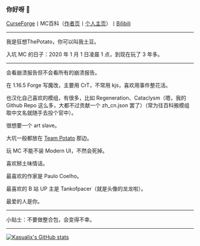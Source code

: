 ### 你好呀 👋

[CurseForge](https://www.curseforge.com/members/potato_____boy/projects)丨MC百科（[作者页](https://www.mcmod.cn/author/25929.html)丨[个人主页](https://center.mcmod.cn/257643/)）丨[Bilibili](https://space.bilibili.com/387636714)

____

我是狂想ThePotato，你可以叫我土豆。

入坑 MC 的日子：2020 年 1 月 1 日凌晨 1 点，到现在玩了 3 年多。

____

会看崩溃报告但不会看所有的崩溃报告。

在 1.16.5 Forge 写魔改，主要用 CrT，不常用 kjs，喜欢用事件整花活。

也汉化自己喜欢的模组，有很多，比如 Regeneration、Cataclysm（嗯，我的 Github Repo 这么多，大都不过贡献一个 zh_cn.json 罢了）（常为往百科搬模组取中文名就随手去投个官中）。

很想要一个 art slave。

大坑一般都放在 [Team Potato](https://github.com/orgs/MCTeamPotato/repositories) 那边。

玩 MC 不能不装 Modern UI，不然会死掉。

喜欢掰土味情话。

最喜欢的作家是 Paulo Coelho。

最喜欢的 B 站 UP 主是 Tankofpacer（就是头像的龙龙啦）。

最爱的人是你。
____

小贴士：不要做整合包，会变得不幸。

____

[![Kasualix's GitHub stats](https://github-readme-stats.vercel.app/api?username=Kasualix)](https://github.com/anuraghazra/github-readme-stats)
